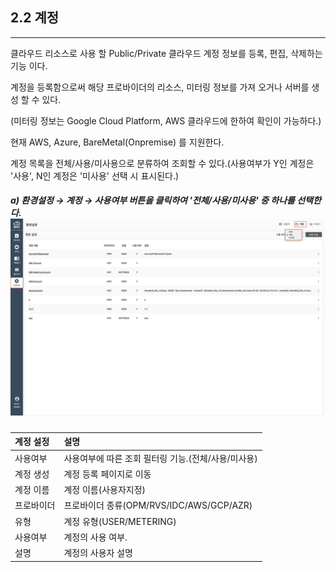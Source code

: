 ## 2.2 계정

---

클라우드 리소스로 사용 할 Public/Private 클라우드 계정 정보를 등록, 편집, 삭제하는 기능 이다.

계정을 등록함으로써 해당 프로바이더의 리소스, 미터링 정보를 가져 오거나 서버를 생성 할 수 있다.

\(미터링 정보는 Google Cloud Platform, AWS 클라우드에 한하여 확인이 가능하다.\)

현재 AWS, Azure, BareMetal\(Onpremise\) 를 지원한다.

계정 목록을 전체/사용/미사용으로 분류하여 조회할 수 있다.\(사용여부가 Y인 계정은 '사용', N인 계정은 '미사용' 선택 시 표시된다.\)

##### a\) 환경설정 → 계정 → 사용여부 버튼을 클릭하여 '전체/사용/미사용' 중 하나를 선택한다.  ![](/assets/KR/3.0.0/2.2_1.png)

| **계정 설정** | **설명** |
| :--- | :--- |
| 사용여부 | 사용여부에 따른 조회 필터링 기능.\(전체/사용/미사용\) |
| 계정 생성 | 계정 등록 페이지로 이동 |
| 계정 이름 | 계정 이름\(사용자지정\) |
| 프로바이더 | 프로바이더 종류\(OPM/RVS/IDC/AWS/GCP/AZR\) |
| 유형 | 계정 유형\(USER/METERING\) |
| 사용여부 | 계정의 사용 여부. |
| 설명 | 계정의 사용자 설명 |



